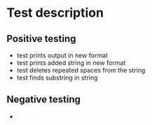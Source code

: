 # Test description

## Positive testing

- test prints output in new format
- test prints added string in new format
- test deletes repeated spaces from the string
- test finds substring in string

## Negative testing

- 